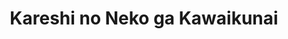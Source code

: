 --- 
title: "Kareshi no Neko ga Kawaikunai"
publishdate: "2018-12-19T16:48:46+02:00"
src: "https://365manga.net/manga/kareshi-no-neko-ga-kawaikunai"
image: "https://data.365manga.net/images/thumbnails/32768-kareshi-no-neko-ga-kawaikunai.jpg"
description: " The start of a lovey dovey life together! Or it should've been, but Matsuri's now living together with her boyfriend's beloved cat Sayuri...!? The struggle for her boyfriend with her cat-in-law begins! Raws: http://sai-zen-sen.jp/comics/twi4/kareneko/"
---